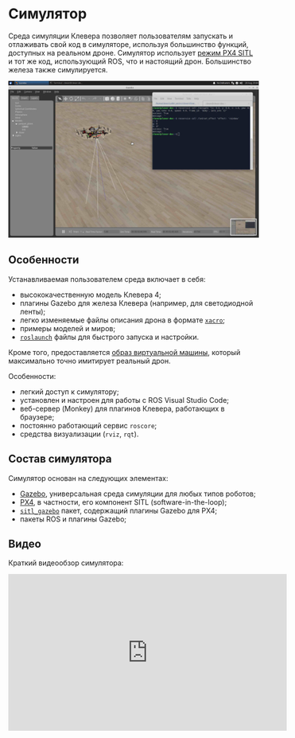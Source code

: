 # Симулятор

Среда симуляции Клевера позволяет пользователям запускать и отлаживать свой код в симуляторе, используя большинство функций, доступных на реальном дроне. Симулятор использует [режим PX4 SITL](sitl.md) и тот же код, использующий ROS, что и настоящий дрон. Большинство железа также симулируется.

<img src="../assets/simulator.jpg" width=600 class=center>

## Особенности

Устанавливаемая пользователем среда включает в себя:

* высококачественную модель Клевера 4;
* плагины Gazebo для железа Клевера (например, для светодиодной ленты);
* легко изменяемые файлы описания дрона в формате [`xacro`](https://wiki.ros.org/xacro);
* примеры моделей и миров;
* [`roslaunch`](https://wiki.ros.org/roslaunch) файлы для быстрого запуска и настройки.

Кроме того, предоставляется [образ виртуальной машины](simulation_vm.md), который максимально точно имитирует реальный дрон.

Особенности:

* легкий доступ к симулятору;
* установлен и настроен для работы с ROS Visual Studio Code;
* веб-сервер (Monkey) для плагинов Клевера, работающих в браузере;
* постоянно работающий сервис `roscore`;
* средства визуализации (`rviz`, `rqt`).

## Состав симулятора

Симулятор основан на следующих элементах:

* [Gazebo](http://gazebosim.org/), универсальная среда симуляции для любых типов роботов;
* [PX4](https://px4.io/), в частности, его компонент SITL (software-in-the-loop);
* [`sitl_gazebo`](https://github.com/PX4/sitl_gazebo) пакет, содержащий плагины Gazebo для PX4;
* пакеты ROS и плагины Gazebo;

<!-- TODO: Write more, add a diagram, etc -->

## Видео

Краткий видеообзор симулятора:

<iframe width="560" height="315" src="https://www.youtube.com/embed/8HYXREMDfzQ" frameborder="0" allow="accelerometer; autoplay; encrypted-media; gyroscope; picture-in-picture" allowfullscreen></iframe>
